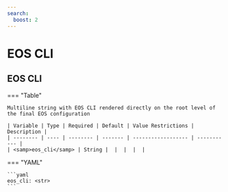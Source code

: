 ```yaml
---
search:
  boost: 2
---
```


# EOS CLI
## EOS CLI

=== "Table"

    Multiline string with EOS CLI rendered directly on the root level of the final EOS configuration

    | Variable | Type | Required | Default | Value Restrictions | Description |
    | -------- | ---- | -------- | ------- | ------------------ | ----------- |
    | <samp>eos_cli</samp> | String |  |  |  |  |

=== "YAML"

    ```yaml
    eos_cli: <str>
    ```
